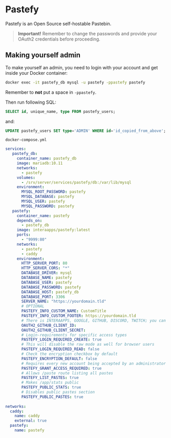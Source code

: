 # Pastefy
Pastefy is an Open Source self-hostable Pastebin.

> **Important!** Remember to change the passwords and provide your OAuth2 credentials before proceeding.

## Making yourself admin
To make yourself an admin, you need to login with your account and get inside your Docker container:
```bash
docker exec -it pastefy_db mysql -u pastefy -ppastefy pastefy
```
Remember to **not** put a space in ``-ppastefy``.

Then run following SQL:
```sql
SELECT id, unique_name, type FROM pastefy_users;
```

and:
```sql
UPDATE pastefy_users SET type='ADMIN' WHERE id='id_copied_from_above';
```

``docker-compose.yml``
```yaml
services:
   pastefy_db:
     container_name: pastefy_db
     image: mariadb:10.11
     networks:
       - pastefy
     volumes:
       - /srv/server/services/pastefy/db:/var/lib/mysql
     environment:
       MYSQL_ROOT_PASSWORD: pastefy
       MYSQL_DATABASE: pastefy
       MYSQL_USER: pastefy
       MYSQL_PASSWORD: pastefy
   pastefy:
     container_name: pastefy
     depends_on:
       - pastefy_db
     image: interaapps/pastefy:latest
     ports:
       - "9999:80"
     networks:
       - pastefy
       - caddy
     environment:
       HTTP_SERVER_PORT: 80
       HTTP_SERVER_CORS: "*"
       DATABASE_DRIVER: mysql
       DATABASE_NAME: pastefy
       DATABASE_USER: pastefy
       DATABASE_PASSWORD: pastefy
       DATABASE_HOST: pastefy_db
       DATABASE_PORT: 3306
       SERVER_NAME: "https://yourdomain.tld"
       # OPTIONAL
       PASTEFY_INFO_CUSTOM_NAME: CustomTitle
       PASTEFY_INFO_CUSTOM_FOOTER: https://yourdomain.tld
       # There is INTERAAPPS, GOOGLE, GITHUB, DISCORD, TWITCH; you can use multiple
       OAUTH2_GITHUB_CLIENT_ID:  
       OAUTH2_GITHUB_CLIENT_SECRET: 
       # Login-requirements for specific access types
       PASTEFY_LOGIN_REQUIRED_CREATE: true
       # This will disable the raw mode as well for browser users
       PASTEFY_LOGIN_REQUIRED_READ: false
       # Check the encryption checkbox by default
       PASTEFY_ENCRYPTION_DEFAULT: false
       # Requires every new account being accepted by an administrator
       PASTEFY_GRANT_ACCESS_REQUIRED: true
       # Allows /paste route listing all pastes
       PASTEFY_LIST_PASTES: true
       # Makes /app/stats public
       PASTEFY_PUBLIC_STATS: true
       # Disables public pastes section
       PASTEFY_PUBLIC_PASTES: true
       
networks:
  caddy:
    name: caddy
    external: true
  pastefy:
    name: pastefy
```